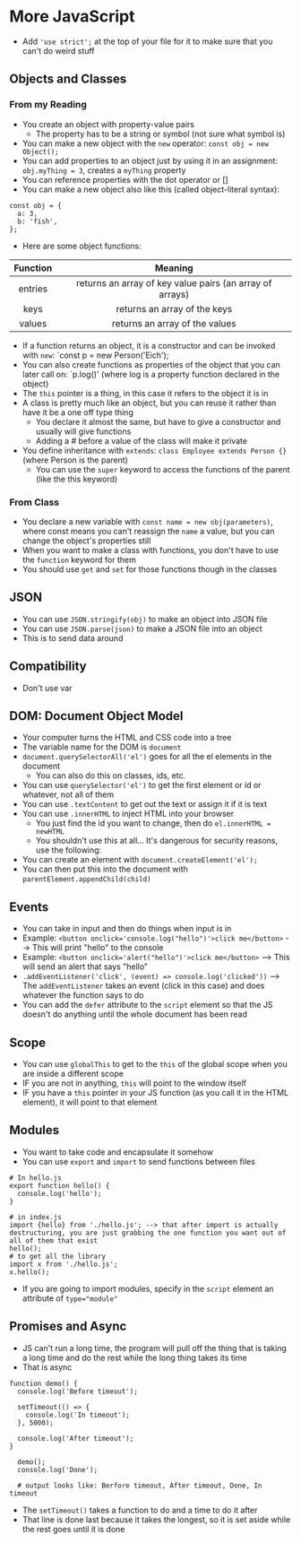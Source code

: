 # More JavaScript
- Add `'use strict';` at the top of your file for it to make sure that you can't do weird stuff

## Objects and Classes

### From my Reading
- You create an object with property-value pairs
  - The property has to be a string or symbol (not sure what symbol is)
- You can make a new object with the `new` operator: `const obj = new Object();`
- You can add properties to an object just by using it in an assignment: `obj.myThing = 3`, creates a `myThing` property
- You can reference properties with the dot operator or []
- You can make a new object also like this (called object-literal syntax):
```
const obj = {
  a: 3,
  b: 'fish',
};
```
- Here are some object functions:

| Function | Meaning |
| :---: | :---: |
| entries | returns an array of key value pairs (an array of arrays) |
| keys | returns an array of the keys |
| values | returns an array of the values |

- If a function returns an object, it is a constructor and can be invoked with `new`: `const p = new Person('Eich');
- You can also create functions as properties of the object that you can later call on: `p.log()' (where log is a property function declared in the object)
- The `this` pointer is a thing, in this case it refers to the object it is in
- A class is pretty much like an object, but you can reuse it rather than have it be a one off type thing
  - You declare it almost the same, but have to give a constructor and usually will give functions
  - Adding a # before a value of the class will make it private
- You define inheritance with `extends`: `class Employee extends Person {}` (where Person is the parent)
  - You can use the `super` keyword to access the functions of the parent (like the this keyword)

### From Class
- You declare a new variable with `const name = new obj(parameters)`, where const means you can't reassign the `name` a value, but you can change the object's properties still
- When you want to make a class with functions, you don't have to use the `function` keyword for them
- You should use `get` and `set` for those functions though in the classes

 ## JSON
 - You can use `JSON.stringify(obj)` to make an object into JSON file
 - You can use `JSON.parse(json)` to make a JSON file into an object
 - This is to send data around

## Compatibility
- Don't use var

## DOM: Document Object Model
- Your computer turns the HTML and CSS code into a tree
- The variable name for the DOM is `document`
- `document.querySelectorAll('el')` goes for all the el elements in the document
  - You can also do this on classes, ids, etc.
- You can use `querySelector('el')` to get the first element or id or whatever, not all of them
- You can use `.textContent` to get out the text or assign it if it is text
- You can use `.innerHTML` to inject HTML into your browser
  - You just find the id you want to change, then do `el.innerHTML = newHTML`
  -  You shouldn't use this at all... It's dangerous for security reasons, use the following:
- You can create an element with `document.createElement('el');`
- You can then put this into the document with `parentElement.appendChild(child)`

## Events
- You can take in input and then do things when input is in
- Example: `<button onclick='console.log("hello")'>click me</button>` --> This will print "hello" to the console
- Example: `<button onclick='alert("hello")'>click me</button>` --> This will send an alert that says "hello"
- `.addEventListener('click', (event) => console.log('clicked'))` --> The `addEventListener` takes an event (click in this case) and does whatever the function says to do
- You can add the `defer` attribute to the `script` element so that the JS doesn't do anything until the whole document has been read

## Scope
- You can use `globalThis` to get to the `this` of the global scope when you are inside a different scope
- IF you are not in anything, `this` will point to the window itself
- IF you have a `this` pointer in your JS function (as you call it in the HTML element), it will point to that element

 ## Modules
 - You want to take code and encapsulate it somehow
 - You can use `export` and `import` to send functions between files
 ```
 # In hello.js
 export function hello() {
   console.log('hello');
 }
 
 # in index.js
 import {hello} from './hello.js'; --> that after import is actually destructuring, you are just grabbing the one function you want out of all of them that exist
 hello();
 # to get all the library
 import x from './hello.js';
 x.hello();
 ```
- If you are going to import modules, specify in the `script` element an attribute of `type="module"`

## Promises and Async
- JS can't run a long time, the program will pull off the thing that is taking a long time and do the rest while the long thing takes its time
- That is async
```
function demo() {
  console.log('Before timeout');

  setTimeout(() => {
    console.log('In timeout');
  }, 5000);

  console.log('After timeout');
}
  
  demo();
  console.log('Done');
  
  # output looks like: Berfore timeout, After timeout, Done, In timeout
```
- The `setTimeout()` takes a function to do and a time to do it after
- That line is done last because it takes the longest, so it is set aside while the rest goes until it is done
